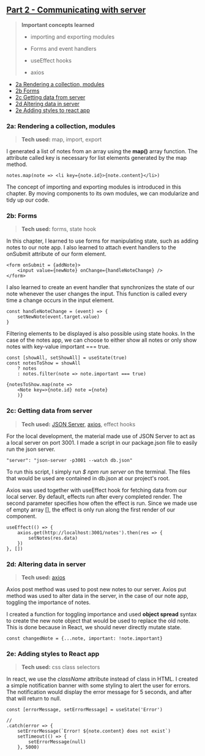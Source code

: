 ## [Part 2 - Communicating with server](https://fullstackopen.com/en/part2)

> **Important concepts learned**
>
> - importing and exporting modules
>
>
> - Forms and event handlers
>
>
> - useEffect hooks
>
>
> - axios

* [2a Rendering a collection, modules](#2a-rendering-a-collection-modules)
* [2b Forms](#2b-forms)
* [2c Getting data from server](#2c-getting-data-from-server)
* [2d Altering data in server](#2d-altering-data-in-server)
* [2e Adding styles to react app](#2e-adding-styles-to-react-app)

### 2a: Rendering a collection, modules

> **Tech used:**
> map, import, export

I generated a list of notes from an array using the **map()** array function. The attribute called key is necessary for list elements generated by the map method.

    notes.map(note => <li key={note.id}>{note.content}</li>)

The concept of importing and exporting modules is introduced in this chapter. By moving components to its own modules, we can modularize and tidy up our code. 

### 2b: Forms

> **Tech used:**
> forms, state hook

In this chapter, I learned to use forms for manipulating state, such as adding notes to our note app. I also learned to attach event handlers to the onSubmit  attribute of our form element.

    <form onSubmit = {addNote}>
        <input value={newNote} onChange={handleNoteChange} />
    </form>

I also learned to create an event handler that synchronizes the state of our note whenever the user changes the input. This function is called every time a change occurs in the input element.

    const handleNoteChange = (event) => {
    	setNewNote(event.target.value)
    }

Filtering elements to be displayed is also possible using state hooks. In the case of the notes app, we can choose to either show all notes or only show notes with key-value important === true.

    const [showAll, setShowAll] = useState(true)
    const notesToShow = showAll
        ? notes
    	: notes.filter(note => note.important === true)
    
    {notesToShow.map(note => 
    	<Note key=>{note.id} note ={note}
    	)}  

### 2c: Getting data from server

> **Tech used:**
> [JSON Server](https://github.com/typicode/json-server), [axios](https://github.com/axios/axios), effect hooks

For the local development, the material made use of JSON Server to act as a local server on port 3001. I made a script in our package.json file to easily run the json server.

    "server": "json-server -p3001 --watch db.json"

To run this script, I simply run *$ npm run server* on the terminal. The files that would be used are contained in db.json at our project's root.

Axios was used together with useEffect hook for fetching data from our local server. By default, effects run after every completed render. The second parameter specifies how often the effect is run. Since we made use of empty array [], the effect is only run along the first render of our component.

    useEffect(() => {
        axios.get(http://localhost:3001/notes').then(res => {
    	    setNotes(res.data)
    	})
    }, [])

### 2d: Altering data in server

> **Tech used:**
> [axios](https://github.com/axios/axios)

Axios post method was used to post new notes to our server. Axios put method was used to alter data in the server, in the case of our note app, toggling the importance of notes.

I created a function for toggling importance and used **object spread** syntax to create the new note object that would be used to replace the old note. This is done because in React, we should never directly mutate state.

    const changedNote = {...note, important: !note.important}

### 2e: Adding styles to React app

> **Tech used:**
> css class selectors

In react, we use the *className* attribute instead of class in HTML. I created a simple notification banner with some styling to alert the user for errors. The notification would display the error message for 5 seconds, and after that will return to null.

    const [errorMessage, setErrorMessage] = useState('Error')
    
    //
    .catch(error => {
    	setErrorMessage(`Error! ${note.content} does not exist`)
    	setTimeout(() => {
    		setErrorMessage(null)
    	}, 5000)
